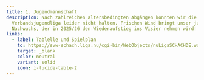 ```yaml
---
title: 1. Jugendmannschaft
description: Nach zahlreichen altersbedingten Abgängen konnten wir die
  Verbandsjugendliga leider nicht halten. Frischen Wind bringt unser junger
  Nachwuchs, der in 2025/26 den Wiederaufstieg ins Visier nehmen wird!
links:
  - label: Tablelle und Spielplan
    to: https://svw-schach.liga.nu/cgi-bin/WebObjects/nuLigaSCHACHDE.woa/wa/groupPage?championship=Unterland+Jugend+25%2F26&group=4236
    target: _blank
    color: neutral
    variant: solid
    icon: i-lucide-table-2
---
```

